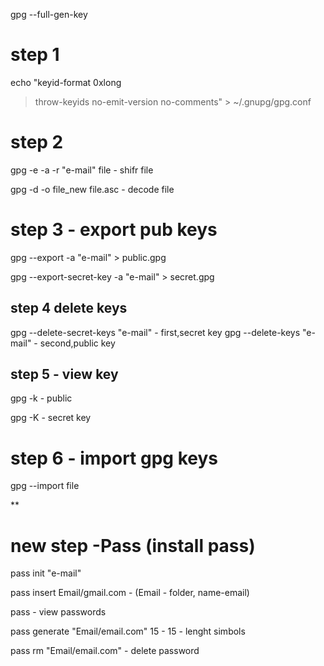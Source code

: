 gpg --full-gen-key

# step 1

echo "keyid-format 0xlong

> throw-keyids
> no-emit-version
> no-comments" > ~/.gnupg/gpg.conf

# step 2

gpg -e -a -r "e-mail" file - shifr file

gpg -d -o file_new file.asc - decode file

# step 3 - export pub keys

gpg --export -a "e-mail" > public.gpg

gpg --export-secret-key -a "e-mail" > secret.gpg

## step 4 delete keys

gpg --delete-secret-keys "e-mail" - first,secret key
gpg --delete-keys "e-mail" - second,public key

## step 5 - view key

gpg -k - public

gpg -K - secret key

# step 6 - import gpg keys

gpg --import file

\*\*

# new step -Pass (install pass)

pass init "e-mail"

pass insert Email/gmail.com - (Email - folder, name-email)

pass - view passwords

pass generate "Email/email.com" 15 - 15 - lenght simbols

pass rm "Email/email.com" - delete password
